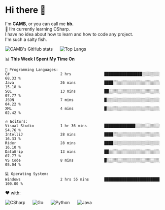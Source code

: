 # Hi there 👋
<!--
**CAMB-dev/CAMB-dev** is a ✨ _special_ ✨ repository because its `README.md` (this file) appears on your GitHub profile.

Here are some ideas to get you started:

- 🔭 I’m currently working on ...
- 🌱 I’m currently learning ...
- 👯 I’m looking to collaborate on ...
- 🤔 I’m looking for help with ...
- 💬 Ask me about ...
- 📫 How to reach me: ...
- 😄 Pronouns: ...
- ⚡ Fun fact: ...
-->
 I'm **CAMB**, or you can call me **bb**.  
 🌱 I’m currently learning CSharp.  
 I have no idea about how to learn and how to code any project.  
 I'm such a salty fish.
 
 
![CAMB's GitHub stats](https://github-readme-stats.vercel.app/api?username=CAMB-dev&show_icons=true&theme=tokyonight)
&nbsp;&nbsp;&nbsp;&nbsp;
![Top Langs](https://github-readme-stats.vercel.app/api/top-langs/?username=CAMB-dev&langs_count=5&theme=tokyonight)


<!--START_SECTION:waka-->
📊 **This Week I Spent My Time On** 

```text
💬 Programming Languages: 
C#                       2 hrs               █████████████████░░░░░░░░   68.33 % 
Java                     26 mins             ████░░░░░░░░░░░░░░░░░░░░░   15.18 % 
SQL                      13 mins             ██░░░░░░░░░░░░░░░░░░░░░░░   07.77 % 
JSON                     7 mins              █░░░░░░░░░░░░░░░░░░░░░░░░   04.22 % 
XML                      4 mins              █░░░░░░░░░░░░░░░░░░░░░░░░   02.42 % 

🔥 Editors: 
Visual Studio            1 hr 36 mins        ██████████████░░░░░░░░░░░   54.76 % 
IntelliJ                 28 mins             ████░░░░░░░░░░░░░░░░░░░░░   16.33 % 
Rider                    28 mins             ████░░░░░░░░░░░░░░░░░░░░░   16.10 % 
DataGrip                 13 mins             ██░░░░░░░░░░░░░░░░░░░░░░░   07.77 % 
VS Code                  8 mins              █░░░░░░░░░░░░░░░░░░░░░░░░   05.04 % 

💻 Operating System: 
Windows                  2 hrs 55 mins       █████████████████████████   100.00 % 
```


<!--END_SECTION:waka-->


❤ with:

![CSharp](https://img.shields.io/badge/CSharp-%23512BD4?style=for-the-badge&logo=.net)
&nbsp;&nbsp;&nbsp;&nbsp;
![Go](https://img.shields.io/badge/Go-000000?style=for-the-badge&logo=go)
&nbsp;&nbsp;&nbsp;&nbsp;
![Python](https://img.shields.io/badge/Python-000000?style=for-the-badge&logo=python)
&nbsp;&nbsp;&nbsp;&nbsp;
![Java](https://img.shields.io/badge/Java-964B00?style=for-the-badge&logo=openjdk)
